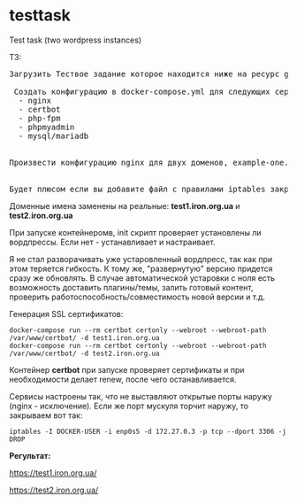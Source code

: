 # testtask
Test task (two wordpress instances)

ТЗ:

<pre>Загрузить Тествое задание которое находится ниже на ресурс github.com

 Создать конфигурацию в docker-compose.yml для следующих сервисов:
  - nginx
  - certbot
  - php-fpm
  - phpmyadmin
  - mysql/mariadb


Произвести конфигурацию nginx для двух доменов, example-one.com и example-two.com которые будут отдавать два чистых сайта на Wordpress с редиректом на https и условными сертификатами от letsencrypt


Будет плюсом если вы добавите файл с правилами iptables закрывающие php-fpm phpmyadmin mysql от Мира.</pre>

Доменные имена заменены на реальные: __test1.iron.org.ua__ и __test2.iron.org.ua__

При запуске контейнеромв, init скрипт проверяет установлены ли вордпрессы. Если нет - устанавливает и настраивает.

Я не стал разворачивать уже устаровленный вордпресс, так как при этом теряется гибкость. К тому же, "развернутую" версию придется сразу же обновлять. В случае автоматической устаровки с ноля есть возможность доставить плагины/темы, залить готовый контент, проверить работоспособность/совместимость новой версии и т.д.

Генерация SSL сертификатов:
```
docker-compose run --rm certbot certonly --webroot --webroot-path /var/www/certbot/ -d test1.iron.org.ua
docker-compose run --rm certbot certonly --webroot --webroot-path /var/www/certbot/ -d test2.iron.org.ua
```
Контейнер __certbot__ при запуске проверяет сертификаты и при необходимости делает renew, после чего останавливается.


Сервисы настроены так, что не выставляют открытые порты наружу (nginx - исключение).
Если же порт мускуля торчит наружу, то закрываем вот так:
```
iptables -I DOCKER-USER -i enp0s5 -d 172.27.0.3 -p tcp --dport 3306 -j DROP
```

__Регультат:__

https://test1.iron.org.ua/

https://test2.iron.org.ua/

